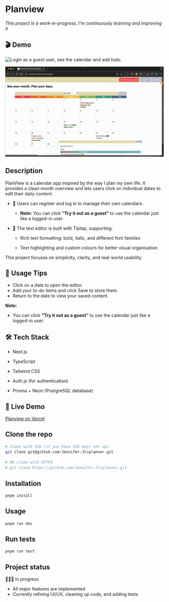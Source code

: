 # Planview

_This project is a work-in-progress. I’m continuously learning and improving it_

## 🎬 Demo

![Login as a guest user, see the calendar and add todo.](docs/demo-calendar.gif)

![Register and log in](docs/demo-auth.gif)

## Description

PlanView is a calendar app inspired by the way I plan my own life. It provides a clean month overview and lets users click on individual dates to edit their daily content.

- 🔐 Users can register and log in to manage their own calendars.

  - **Note:**
    You can click **“Try it out as a guest”** to use the calendar just like a logged-in user.

- 📝 The text editor is built with Tiptap, supporting:

  - Rich text formatting: bold, italic, and different font families

  - Text highlighting and custom colours for better visual organisation

This project focuses on simplicity, clarity, and real-world usability.

## 📝 Usage Tips

- Click on a date to open the editor.
- Add your to-do items and click Save to store them.
- Return to the date to view your saved content.

**Note:**

- You can click **“Try it out as a guest”** to use the calendar just like a logged-in user.

## 🛠️ Tech Stack

- Next.js

- TypeScript

- Tailwind CSS

- Auth.js (for authentication)

- Prisma + Neon (PostgreSQL database)

## 🚀 Live Demo

[Planview on Vercel](https://planner-drab-two.vercel.app/)

## Clone the repo

```bash
# Clone with SSH (if you have SSH keys set up)
git clone git@github.com:Jennifer-JY/planner.git

# OR clone with HTTPS
# git clone https://github.com/Jennifer-JY/planner.git
```

## Installation

```bash
pnpm install
```

## Usage

```bash
pnpm run dev
```

## Run tests

```bash
pnpm run test
```

## Project status

👩🏻‍💻 In progress

- All major features are implemented
- Currently refining UI/UX, cleaning up code, and adding tests
